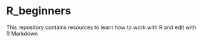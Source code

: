 # R_beginners
This repository contains resources to learn how to work with R and edit with R Markdown
